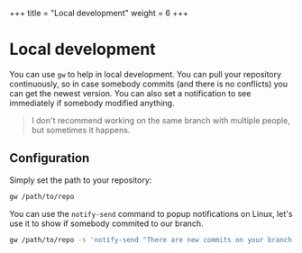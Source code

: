+++
title = "Local development"
weight = 6
+++

# Local development

You can use `gw` to help in local development. You can pull your repository continuously, so in case somebody commits (and there is no conflicts) you can get the newest version. You can also set a notification to see immediately if somebody modified anything.

> I don't recommend working on the same branch with multiple people, but sometimes it happens.

## Configuration

Simply set the path to your repository:

```sh
gw /path/to/repo
```

You can use the `notify-send` command to popup notifications on Linux, let's use it to show if somebody commited to our branch.

```sh
gw /path/to/repo -s 'notify-send "There are new commits on your branch!"'
```
